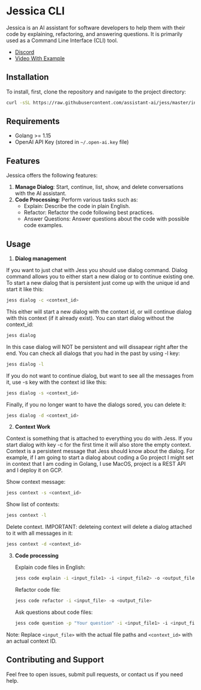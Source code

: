 # Jessica CLI

Jessica is an AI assistant for software developers to help them with their code by explaining, refactoring, and answering questions. It is primarily used as a Command Line Interface (CLI) tool.

* [Discord](https://discord.gg/7cUrMbcm)
* [Video With Example](https://youtu.be/j1ChHnMqmP4)

## Installation

To install, first, clone the repository and navigate to the project directory:

```bash
curl -sSL https://raw.githubusercontent.com/assistant-ai/jess/master/install.sh | bash
```

## Requirements

- Golang >= 1.15
- OpenAI API Key (stored in `~/.open-ai.key` file)

## Features

Jessica offers the following features:

1. **Manage Dialog**: Start, continue, list, show, and delete conversations with the AI assistant.
2. **Code Processing**: Perform various tasks such as:
   - Explain: Describe the code in plain English.
   - Refactor: Refactor the code following best practices.
   - Answer Questions: Answer questions about the code with possible code examples.

## Usage

1. **Dialog management**

If you want to just chat with Jess you should use dialog command. Dialog command allows you to either start a new dialog or to continue existing one. To start a new dialog that is persistent just come up with the unique id and start it like this:

   ```bash
   jess dialog -c <context_id>
   ```

This either will start a new dialog with the context id, or will continue dialog with this context (if it already exist). You can start dialog without the context_id:

   ```bash
   jess dialog
   ```

In this case dialog will NOT be persistent and will dissapear right after the end. You can check all dialogs that you had in the past by using -l key:

   ```bash
   jess dialog -l
   ```
If you do not want to continue dialog, but want to see all the messages from it, use -s key with the context id like this:

   ```bash
   jess dialog -s <context_id>
   ```

Finally, if you no longer want to have the dialogs sored, you can delete it:

   ```bash
   jess dialog -d <context_id>
   ```

2. **Context Work**

Context is something that is attached to everything you do with Jess. If you start dialog with key -c for the first time it will also store the empty context. Context is a persistent message that Jess should know about the dialog. For example, if I am going to start a dialog about coding a Go project I might set in context that I am coding in Golang, I use MacOS, project is a REST API and I deploy it on GCP.

Show context message:

   ```bash
   jess context -s <context_id>
   ```

Show list of contexts:

   ```bash
   jess context -l
   ```

Delete context. IMPORTANT: deleteing context will delete a dialog attached to it with all messages in it:

   ```bash
   jess context -d <context_id>
   ```

3. **Code processing**

   Explain code files in English:
   ```bash
   jess code explain -i <input_file1> -i <input_file2> -o <output_file>
   ```

   Refactor code file:
   ```bash
   jess code refactor -i <input_file> -o <output_file>
   ```

   Ask questions about code files:
   ```bash
   jess code question -p "Your question" -i <input_file1> -i <input_file2> -o <output_file>
   ```

Note: Replace `<input_file>` with the actual file paths and `<context_id>` with an actual context ID.

## Contributing and Support

Feel free to open issues, submit pull requests, or contact us if you need help.

